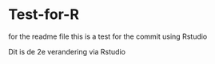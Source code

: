 # Test-for-R
for the readme file
this is a test for the commit using Rstudio

Dit is de 2e verandering via Rstudio